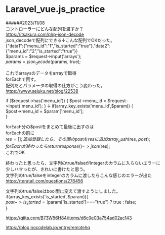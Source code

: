 # Laravel_vue.js_practice
  
######2023/11/08  
コントローラーにどんな配列を渡すか？  
https://itsakura.com/php-json-decode  
json_decodeで配列にできる↓こんな配列でOKだった。  
{"data1":{"menu_id":"1","is_started":"true"},"data2":{"menu_id":"2","is_started":"true"}}  
$params = $request->input('arrays');  
$params = json_decode($params, true);  
  
これでarraysのデータをarrayで取得  
forEachで回す。  
配列だとパラメータの取得の仕方がこう変わった。  
https://www.sejuku.net/blog/22538  
  
if ($request->has('menu_id')) {  
    $post->menu_id = $request->input('menu_id');  
}  
↓  
if(array_key_exists('menu_id',$param)) {  
    $post->menu_id = $param['menu_id'];  
}  
  
forEach分の$postをまとめて最後に出すのは  
forEachの前に  
$res = [];  
追加登録したら、その回の$postを$resに追加  
array_push($res, $post);  
forEachが終わったら  
return response()->json($res);  
これでOK  
  
終わったと思ったら、文字列のtrue/falseがintegerのカラムに入らないエラーに  
少しハマったが、きれいに書けたと思う。  
文字列のtrue/falseをintegerのカラムに渡したらこんな感じのエラーが出た  
https://teratail.com/questions/276456  
  
文字列のtrue/falseはbool型に変えて渡すようにしました。  
if(array_key_exists('is_started',$param)){  
    $post->is_started = ($param['is_started']==="true") ? true : false;  
}  
  
https://qiita.com/B73W56H84/items/d6c0e03a754ad02ac143  
  
https://blog.nocodelab.jp/entry/remotehq  
  
